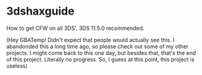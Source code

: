 # 3dshaxguide
How to get CFW on all 3DS'. 3DS 11.5.0 recommended.

(Hey GBATemp! Didn't expect that people would actually see this. I abandonded this a long time ago, so please check out some of my other projects. I might come back to this one day, but besides that, that's the end of this project. Literally no progress. So, I guess at this point, this project is useless)
